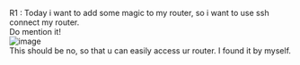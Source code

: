 R1 : Today i want to add some magic to my router, so i want to use ssh connect my router.  
  Do mention it!  
  ![image](https://user-images.githubusercontent.com/50364332/206177674-f36d6bf1-8ad8-405c-8789-3ae4cb310d2b.png)  
  This should be no, so that u can easily access ur router. I found it by myself.  
  
